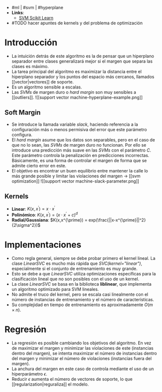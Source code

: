 - #ml | #svm | #hyperplane
- **Links**:
	- [SVM Scikit Learn](https://scikit-learn.org/1.5/modules/svm.html)
 - #TODO hacer apuntes de kernels y del problema de optimización 
# Introducción
- La intuición detrás de este algoritmo es la de pensar que un hiperplano separador entre clases generalizará mejor si el margen que separa las clases es máximo.
- La tarea principal del algoritmo es maximizar la distancia entre el hiperplano separador y los puntos del espacio más cercanos, llamados [[vector|vectores]] de soporte.
- Es un algoritmo sensible a escalas.
- Las *SVMs* de margen duro o *hard margin* son muy sensibles a [[outliers]].
![[support vector machine-hyperplane-example.png]]
## Soft Margin
- Se introduce la llamada variable *slack*, haciendo referencia a la configuración más o menos permisiva del error que este parámetro configura.
- El *hard margin* asume que los datos son separables, pero en el caso de que no lo sean, las *SVMs* de margen duro no funcionan. Por ello se introduce una predicción más suave en las *SVMs* con el parámetro $C$. Este parámetro controla la penalización en predicciones incorrectas. Básicamente, es una forma de controlar el margen de forma que se admite cierto error en este.
- El objetivo es encontrar un buen equilibrio entre mantener la calle lo más grande posible y limitar las violaciones del margen -> [[svm optimization]]
![[support vector machine-slack-parameter.png]]
## Kernels
- **Linear**: $K(x,x^\prime) = x\cdot x^\prime$
- **Polinómico**: $K(x,x^{\prime}) = (x\cdot x^{\prime}+c)^d$
- **Radial/Gaussiana**: $K(x,x^{\prime}) = exp(\frac{||x-x^{\prime}||^2}{2\sigma^2})$

# Implementaciones
- Como regla general, siempre se debe probar primero el kernel lineal. La clase *LinearSVC* es mucho más rápida que *SVC(kernel="linear")*, especialmente si el conjunto de entrenamiento es muy grande. 
- Esto se debe a que *LinearSVC* utiliza optimizaciones específicas para la clasificación lineal que no son posibles con el uso de un kernel.
- La clase *LinearSVC* se basa en la biblioteca **liblinear**, que implementa un algoritmo optimizado para SVM lineales.
- No admite el truco del kernel, pero se escala casi linealmente con el número de instancias de entrenamiento y el número de características.
- Su complejidad en tiempo de entrenamiento es aproximadamente $O(m×n)$.

# Regresión
- La regresión es posible cambiando los objetivos del algoritmo. En vez de maximizar el margen y minimizar las violaciones de este (instancias dentro del margen), se intenta maximizar el número de instancias dentro del margen y minimizar el número de violaciones (instancias fuera del margen).
- La anchura del margen en este caso de controla mediante el uso de un hiperparámetro $\epsilon$.
- Reducir $\epsilon$ aumenta el número de vectores de soporte, lo que [[regularization|reguraliza]] el modelo.